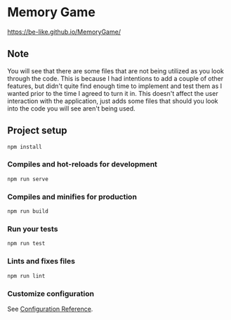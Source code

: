 # Memory Game
https://be-like.github.io/MemoryGame/

## Note

You will see that there are some files that are not being utilized as you look through the code. This is because I had intentions to add a couple of other features, but didn't quite find enough time to implement and test them as I wanted prior to the time I agreed to turn it in. This doesn't affect the user interaction with the application, just adds some files that should you look into the code you will see aren't being used.

## Project setup
```
npm install
```

### Compiles and hot-reloads for development
```
npm run serve
```

### Compiles and minifies for production
```
npm run build
```

### Run your tests
```
npm run test
```

### Lints and fixes files
```
npm run lint
```

### Customize configuration
See [Configuration Reference](https://cli.vuejs.org/config/).
